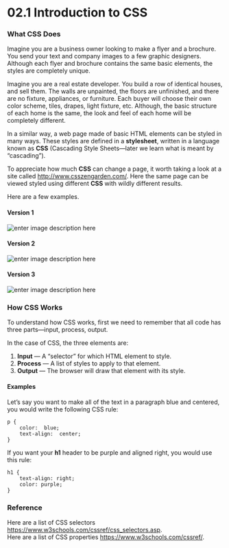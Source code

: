 <!DOCTYPE html>
<html>

<head>
  <meta charset="utf-8">
  <meta name="viewport" content="width=device-width, initial-scale=1.0">
  <title>02.1 Introduction to CSS</title>
  <link rel="stylesheet" href="https://stackedit.io/style.css" />
</head>

<body class="stackedit">
  <div class="stackedit__html"><h1 id="introduction-to-css">02.1 Introduction to CSS</h1>
<h3 id="what-css-does">What CSS Does</h3>
<p>Imagine you are a business owner looking to make a flyer and a brochure. You send your text and company images to a few graphic designers. Although each flyer and brochure contains the same basic elements, the styles are completely unique.</p>
<p>Imagine you are a real estate developer. You build a row of identical houses, and sell them. The walls are unpainted, the floors are unfinished, and there are no fixture, appliances, or furniture. Each buyer will choose their own color scheme, tiles, drapes, light fixture, etc. Although, the basic structure of each home is the same, the look and feel of each home will be completely different.</p>
<p>In a similar way, a web page made of basic HTML elements can be styled in many ways. These styles are defined in a <strong>stylesheet</strong>, written in a language known as <strong>CSS</strong> (Cascading Style Sheets—later we learn what is meant by “cascading”).</p>
<p>To appreciate how much <strong>CSS</strong> can change a page, it worth taking a look at a site called <a href="http://www.csszengarden.com/">http://www.csszengarden.com/</a>. Here the same page can be viewed styled using different <strong>CSS</strong> with wildly different results.</p>
<p>Here are a few examples.</p>
<h4 id="version-1">Version 1</h4>
<p><img src="https://lh3.googleusercontent.com/4mZOEK3-UomYT1eYFK6S-ulVpTRyp2xHvREIpSlhZZMUoLkNc4Pf30FvXOdfkCkYSLnwWHHDlRo" alt="enter image description here" title="CSS 1"></p>
<h4 id="version-2">Version 2</h4>
<p><img src="https://lh3.googleusercontent.com/i4c9k14iofu4cQ62-_MqsC_j9BR5NEOZ7Ta3HAkOF0Jl1-PFfXSqEB09G-Y6u0Pmh8HJOuqDrhM" alt="enter image description here" title="CSS 2"></p>
<h4 id="version-3">Version 3</h4>
<p><img src="https://lh3.googleusercontent.com/P7Vn8IyZUTLnvLcrjqFdiduvAfgqa3T9In5cupRMDc5N_DsKo2NoBTfk28br-mNzHClEm0rdPsk" alt="enter image description here" title="CSS 3"></p>
<h3 id="how-css-works">How CSS Works</h3>
<p>To understand how CSS works, first we need to remember that all code has three parts—input, process, output.</p>
<p>In the case of CSS, the three elements are:</p>
<ol>
<li><strong>Input</strong> — A “selector” for which HTML element to style.</li>
<li><strong>Process</strong> — A list of styles to apply to that element.</li>
<li><strong>Output</strong> — The browser will draw that element with its style.</li>
</ol>
<h4 id="examples">Examples</h4>
<p>Let’s say you want to make all of the text in a paragraph blue and centered, you would write the following CSS rule:</p>
<pre><code>p {  
    color:  blue;  
    text-align:  center;  
}
</code></pre>
<p>If you want your <strong>h1</strong> header to be purple and aligned right, you would use this rule:</p>
<pre><code>h1 {
	text-align: right;
    color: purple;
}
</code></pre>
<h3 id="reference">Reference</h3>
<p>Here are a list of CSS selectors <a href="https://www.w3schools.com/cssref/css_selectors.asp">https://www.w3schools.com/cssref/css_selectors.asp</a>.<br>
Here are a list of CSS properties <a href="https://www.w3schools.com/cssref/">https://www.w3schools.com/cssref/</a>.</p>
</div>
</body>

</html>
